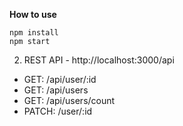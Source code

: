 **How to use**

```
npm install 
npm start
```
2. REST API - http://localhost:3000/api
  - GET: /api/user/:id
  - GET: /api/users
  - GET: /api/users/count
  - PATCH: /user/:id
